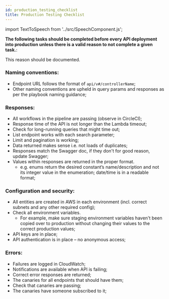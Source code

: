 ```yaml
---
id: production_testing_checklist
title: Production Testing Checklist
---
```


import TextToSpeech from '../src/SpeechComponent.js';

<TextToSpeech>

**The following tasks should be completed before every API deployment into production unless there is a valid reason to not complete a given task.**:

This reason should be documented. 

### Naming conventions:
- Endpoint URL follows the format of `api/v#/controllerName`;
- Other naming conventions are upheld in query params and responses as per the playbook naming guidance;

### Responses:
- All workflows in the pipeline are passing (observe in CircleCI);
- Response time of the API is not longer than the Lambda timeout;
- Check for long-running queries that might time out;
- List endpoint works with each search parameter;
- Limit and pagination is working;
- Data returned makes sense i.e. not loads of duplicates;
- Responses match the Swagger doc, if they don't for good reason, update Swagger;
- Values within responses are returned in the proper format.
    * e.g. enums return the desired constant’s name/description and not its integer value in the enumeration; date/time is in a readable format;

### Configuration and security:
- All entities are created in AWS in each environment (incl. correct subnets and any other required config);
- Check all environment variables.
    * For example, make sure staging environment variables haven't been copied over to production without changing their values to the correct production values;
- API keys are in place;
- API authentication is in place – no anonymous access;

### Errors:
- Failures are logged in CloudWatch;
- Notifications are available when API is failing;
- Correct error responses are returned;
- The canaries for all endpoints that should have them;
- Check that canaries are passing;
- The canaries have someone subscribed to it;

</TextToSpeech>